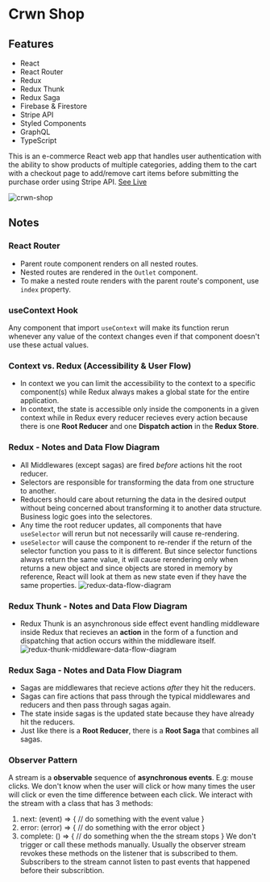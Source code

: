 # Crwn Shop
## Features
- React
- React Router
- Redux
- Redux Thunk
- Redux Saga
- Firebase & Firestore
- Stripe API
- Styled Components
- GraphQL
- TypeScript

This is an e-commerce React web app that handles user authentication with the ability to show products of multiple categories, adding them to the cart with a checkout page to add/remove cart items before submitting the purchase order using Stripe API.
[See Live](https://ecomclothing.netlify.app/)

![crwn-shop](https://i.ibb.co/3TGtdcj/crwnshop.png)

## Notes
### React Router
- Parent route component renders on all nested routes.
- Nested routes are rendered in the `Outlet` component.
- To make a nested route renders with the parent route's component, use `index` property.

### useContext Hook
Any component that import `useContext` will make its function rerun whenever any value of the context changes even if that component doesn't use these actual values.

### Context vs. Redux (Accessibility & User Flow)
- In context we you can limit the accessibility to the context to a specific component(s) while Redux always makes a global state for the entire application.
- In context, the state is accessible only inside the components in a given context while in Redux every reducer recieves every action because there is one **Root Reducer** and one **Dispatch action** in the **Redux Store**.

### Redux - Notes and Data Flow Diagram
- All Middlewares (except sagas) are fired _before_ actions hit the root reducer.
- Selectors are responsible for transforming the data from one structure to another.
- Reducers should care about returning the data in the desired output without being concerned about transforming it to another data structure. Business logic goes into the selectores.
- Any time the root reducer updates, all components that have `useSelector` will rerun but not necessarily will cause re-rendering.
- `useSelector` will cause the component to re-render if the return of the selector function you pass to it is different. But since selector functions always return the same value, it will cause rerendering only when returns a new object and since objects are stored in memory by reference, React will look at them as new state even if they have the same properties.
![redux-data-flow-diagram](https://i.ibb.co/gF2bPFq/Redux-min.png)

### Redux Thunk - Notes and Data Flow Diagram
- Redux Thunk is an asynchronous side effect event handling middleware inside Redux that recieves an **action** in the form of a function and dispatching that action occurs within the middleware itself.
![redux-thunk-middleware-data-flow-diagram](https://i.ibb.co/1Kk0kkY/Redux-thunk-min.png)

### Redux Saga - Notes and Data Flow Diagram
- Sagas are middlewares that recieve actions _after_ they hit the reducers.
- Sagas can fire actions that pass through the typical middlewares and reducers and then pass through sagas again.
- The state inside sagas is the updated state because they have already hit the reducers.
- Just like there is a **Root Reducer**, there is a **Root Saga** that combines all sagas.

### Observer Pattern
A stream is a **observable** sequence of **asynchronous events**. E.g: mouse clicks. We don't know when the user will click or how many times the user will click or even the time difference between each click.
We interact with the stream with a class that has 3 methods:
1. next: (event) => { // do something with the event value }
2. error: (error) => { // do something with the error object }
3. complete: () => { // do something when the the stream stops }
We don't trigger or call these methods manually. Usually the observer stream revokes these methods on the listener that is subscribed to them.
Subscribers to the stream cannot listen to past events that happened before their subscribtion.